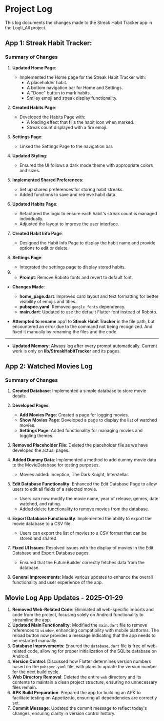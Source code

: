 # Project Log

This log documents the changes made to the Streak Habit Tracker app in the LogIt_All project.



## App 1: Streak Habit Tracker:
### Summary of Changes

1. **Updated Home Page**:
   - Implemented the Home page for the Streak Habit Tracker with:
     - A placeholder habit.
     - A bottom navigation bar for Home and Settings.
     - A "Done" button to mark habits.
     - Smiley emoji and streak display functionality.
1. **Created Habits Page**:
   - Developed the Habits Page with:
     - A loading effect that fills the habit icon when marked.
     - Streak count displayed with a fire emoji.
3. **Settings Page**:
   - Linked the Settings Page to the navigation bar.
4. **Updated Styling**:
   - Ensured the UI follows a dark mode theme with appropriate colors and sizes.
5. **Implemented Shared Preferences**:
   - Set up shared preferences for storing habit streaks.
   - Added functions to save and retrieve habit data.
6. **Updated Habits Page**:
   - Refactored the logic to ensure each habit's streak count is managed individually.
   - Adjusted the layout to improve the user interface.
7. **Created Habit Info Page**:
   - Designed the Habit Info Page to display the habit name and provide options to edit or delete.
8. **Settings Page**:
   - Integrated the settings page to display stored habits.

9. - **Prompt**: Remove Roboto fonts and revert to default font.
  - **Changes Made**:
    - **home_page.dart**: Improved card layout and text formatting for better visibility of emojis and titles.
    - **pubspec.yaml**: Removed `google_fonts` dependency.
    - **main.dart**: Updated to use the default Flutter font instead of Roboto.

- **Attempted to rename** app1 to **Streak Habit Tracker** in the file path, but encountered an error due to the command not being recognized.
And fixed it manually by renaming the files and the code.
----
- **Updated Memory**: Always log after every prompt automatically. Current work is only on **lib/StreakHabitTracker** and its pages.


## App 2: Watched Movies Log

### Summary of Changes

1. **Created Database**: Implemented a simple database to store movie details.
2. **Developed Pages**:
   - **Add Movies Page**: Created a page for logging movies.
   - **Show Movies Page**: Developed a page to display the list of watched movies.
   - **Settings Page**: Added functionality for managing movies and toggling themes.
3. **Removed Placeholder File**: Deleted the placeholder file as we have developed the actual pages.

4. **Added Dummy Data**: Implemented a method to add dummy movie data to the MovieDatabase for testing purposes.
   - Movies added: Inception, The Dark Knight, Interstellar.

5. **Edit Database Functionality**: Enhanced the Edit Database Page to allow users to edit all fields of a selected movie.
   - Users can now modify the movie name, year of release, genres, date watched, and rating.
   - Added delete functionality to remove movies from the database.

6. **Export Database Functionality**: Implemented the ability to export the movie database to a CSV file.
   - Users can export the list of movies to a CSV format that can be stored and shared.

7. **Fixed UI Issues**: Resolved issues with the display of movies in the Edit Database and Export Database pages.
   - Ensured that the FutureBuilder correctly fetches data from the database.

8. **General Improvements**: Made various updates to enhance the overall functionality and user experience of the app.

## Movie Log App Updates - 2025-01-29

1. **Removed Web-Related Code**: Eliminated all web-specific imports and code from the project, focusing solely on Android functionality to streamline the app.
2. **Updated Main Functionality**: Modified the `main.dart` file to remove references to `window`, enhancing compatibility with mobile platforms. The reload button now provides a message indicating that the app needs to be restarted manually.
3. **Database Improvements**: Ensured the `database.dart` file is free of web-related code, allowing for proper initialization of the SQLite database on Android.
4. **Version Control**: Discussed how Flutter determines version numbers based on the `pubspec.yaml` file, with plans to update the version number for the next build cycle.
5. **Web Directory Removal**: Deleted the entire `web` directory and its contents to maintain a clean project structure, ensuring no unnecessary files remain.
6. **APK Build Preparation**: Prepared the app for building an APK to facilitate testing on Appetize.io, ensuring all dependencies are correctly set.
7. **Commit Message**: Updated the commit message to reflect today's changes, ensuring clarity in version control history.
